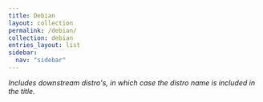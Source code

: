 ```yaml
---
title: Debian
layout: collection
permalink: /debian/
collection: debian
entries_layout: list
sidebar:
  nav: "sidebar" 
---
```

_Includes downstream distro's, in which case the distro name is included in the title._ 
